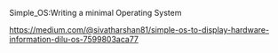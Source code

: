 Simple_OS:Writing a minimal Operating System 

https://medium.com/@sivatharshan81/simple-os-to-display-hardware-information-dilu-os-7599803aca77
